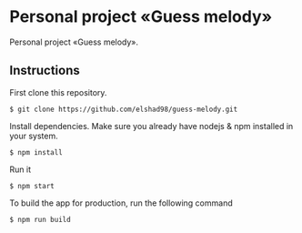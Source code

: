 # Personal project «Guess melody» 

Personal project «Guess melody».

## Instructions

First clone this repository.    
```
$ git clone https://github.com/elshad98/guess-melody.git
```  
Install dependencies. Make sure you already have nodejs & npm installed in your system.  
```
$ npm install
```  
Run it
```
$ npm start
```  
To build the app for production, run the following command  
```
$ npm run build
```  

